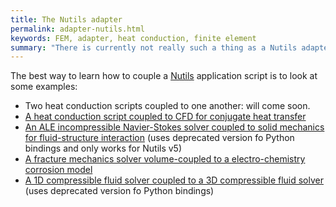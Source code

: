 ```yaml
---
title: The Nutils adapter
permalink: adapter-nutils.html
keywords: FEM, adapter, heat conduction, finite element
summary: "There is currently not really such a thing as a Nutils adapter. Coupling Nutils is so simple that directly calling the preCICE Python API from the application scripts is the way to go."
---
```


The best way to learn how to couple a [Nutils](http://www.nutils.org/en/latest/) application script is to look at some examples:
* Two heat conduction scripts coupled to one another: will come soon.
* [A heat conduction script coupled to CFD for conjugate heat transfer](https://github.com/precice/tutorials/blob/master/CHT/flow-over-plate/buoyantPimpleFoam-nutils/Nutils/cht.py)
* [An ALE incompressible Navier-Stokes solver coupled to solid mechanics for fluid-structure interaction](https://gitlab.lrz.de/precice/ijnme2019-experiments/-/blob/master/Fluid-Structure%20Interaction/physics/run-sc/Nutils-FEniCS/Nutils/nsale.py) (uses deprecated version fo Python bindings and only works for Nutils v5)
* [A fracture mechanics solver volume-coupled to a electro-chemistry corrosion model](https://github.com/uekerman/Coupled-Brittle-Fracture/blob/master/fracture.py)
* [A 1D compressible fluid solver coupled to a 3D compressible fluid solver](https://gitlab.lrz.de/precice/ofw2019-experiments/-/blob/master/D/nutils/sonicLiquid.py) (uses deprecated version fo Python bindings)
